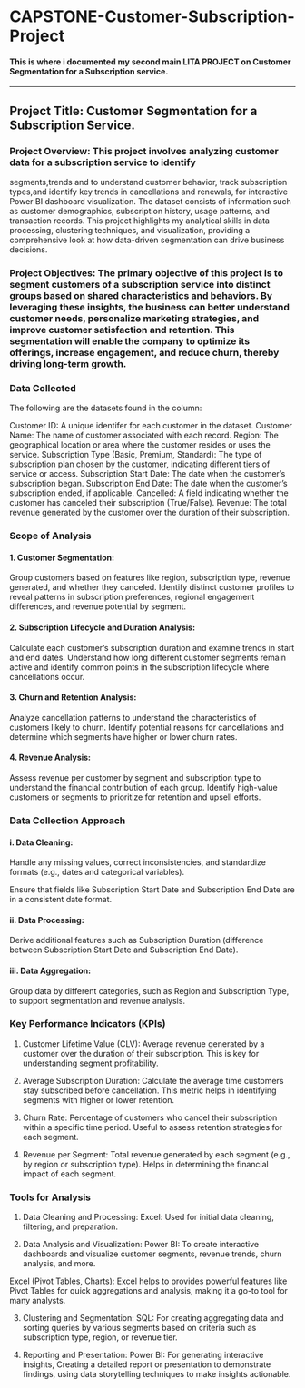 # CAPSTONE-Customer-Subscription-Project
#### This is where i documented my second main LITA PROJECT on Customer Segmentation for a Subscription service.
---

## Project Title: Customer Segmentation for a Subscription Service.

### Project Overview: This project involves analyzing customer data for a subscription service to identify 
segments,trends and to understand customer behavior, track subscription types,and identify key trends in cancellations and renewals, for interactive Power BI dashboard visualization.
The dataset consists of information such as customer demographics, subscription history, usage patterns, and transaction records. This project highlights my analytical skills in data processing, clustering techniques, and visualization, providing a comprehensive look at how data-driven segmentation can drive business decisions.


### Project Objectives: The primary objective of this project is to segment customers of a subscription service into distinct groups based on shared characteristics and behaviors. By leveraging these insights, the business can better understand customer needs, personalize marketing strategies, and improve customer satisfaction and retention. This segmentation will enable the company to optimize its offerings, increase engagement, and reduce churn, thereby driving long-term growth.


### Data Collected 
The following are the datasets found in the column:

Customer ID: A unique identifer for each customer in the dataset. 
Customer Name: The name of customer associated with each record. 
Region: The geographical location or area where the customer resides or uses the service. 
Subscription Type (Basic, Premium, Standard): The type of subscription plan chosen by the customer, indicating different tiers of service or access.
Subscription Start Date: The date when the customer’s subscription began.
Subscription End Date: The date when the customer’s subscription ended, if applicable.
Cancelled: A field indicating whether the customer has canceled their subscription (True/False).
Revenue: The total revenue generated by the customer over the duration of their subscription.


### Scope of Analysis

#### 1. Customer Segmentation:

Group customers based on features like region, subscription type, revenue generated, and whether they canceled.
Identify distinct customer profiles to reveal patterns in subscription preferences, regional engagement differences, and revenue potential by segment.

#### 2. Subscription Lifecycle and Duration Analysis:

Calculate each customer’s subscription duration and examine trends in start and end dates.
Understand how long different customer segments remain active and identify common points in the subscription lifecycle where cancellations occur.

#### 3. Churn and Retention Analysis:

Analyze cancellation patterns to understand the characteristics of customers likely to churn.
Identify potential reasons for cancellations and determine which segments have higher or lower churn rates.

#### 4. Revenue Analysis:

Assess revenue per customer by segment and subscription type to understand the financial contribution of each group.
Identify high-value customers or segments to prioritize for retention and upsell efforts.




### Data Collection Approach

#### i. Data Cleaning:

Handle any missing values, correct inconsistencies, and standardize formats (e.g., dates and categorical variables).

Ensure that fields like Subscription Start Date and Subscription End Date are in a consistent date format.

#### ii. Data Processing:

Derive additional features such as Subscription Duration (difference between Subscription Start Date and Subscription End Date).


#### iii. Data Aggregation:

Group data by different categories, such as Region and Subscription Type, to support segmentation and revenue analysis.


### Key Performance Indicators (KPIs)

1. Customer Lifetime Value (CLV):
Average revenue generated by a customer over the duration of their subscription. This is key for understanding segment profitability.

2. Average Subscription Duration:
Calculate the average time customers stay subscribed before cancellation. This metric helps in identifying segments with higher or lower retention.

3. Churn Rate:
Percentage of customers who cancel their subscription within a specific time period. Useful to assess retention strategies for each segment.

4. Revenue per Segment:
Total revenue generated by each segment (e.g., by region or subscription type). Helps in determining the financial impact of each segment.



### Tools for Analysis


1. Data Cleaning and Processing:
Excel: Used for initial data cleaning, filtering, and preparation.

2. Data Analysis and Visualization:
Power BI: To create interactive dashboards and visualize customer segments, revenue trends, churn analysis, and more.

Excel (Pivot Tables, Charts): Excel helps to provides powerful features like Pivot Tables for quick aggregations and analysis, making it a go-to tool for many analysts.

3. Clustering and Segmentation:
SQL: For creating aggregating data and sorting queries by various segments based on criteria such as subscription type, region, or revenue tier.

4. Reporting and Presentation:
Power BI: For generating interactive insights, Creating a detailed report or presentation to demonstrate findings, using data storytelling techniques to make insights actionable.

